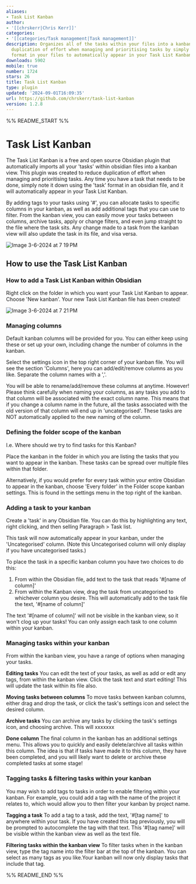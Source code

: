 ```yaml
---
aliases:
- Task List Kanban
author:
- '[[chrskerr|Chris Kerr]]'
categories:
- '[[categories/Task management|Task management]]'
description: Organizes all of the tasks within your files into a kanban view. Reduce
  duplication of effort when managing and prioritising tasks by simply using the task
  format in your files to automatically appear in your Task List Kanban.
downloads: 5902
mobile: true
number: 1724
stars: 26
title: Task List Kanban
type: plugin
updated: '2024-09-01T16:09:35'
url: https://github.com/chrskerr/task-list-kanban
version: 1.2.8
---
```


%% README_START %%

# Task List Kanban

The Task List Kanban is a free and open source Obsidian plugin that automatically imports all your 'tasks' within obsidian files into a kanban view. This plugin was created to reduce duplication of effort when managing and prioritising tasks. Any time you have a task that needs to be done, simply note it down using the 'task' format in an obsidian file, and it will automatically appear in your Task List Kanban.

By adding tags to your tasks using '#', you can allocate tasks to specific columns in your kanban, as well as add additional tags that you can use to filter. From the kanban view, you can easily move your tasks between columns, archive tasks, apply or change filters, and even jump straight to the file where the task sits. Any change made to a task from the kanban view will also update the task in its file, and visa versa.

![Image 3-6-2024 at 7 19 PM](https://github.com/chrskerr/task-list-kanban/assets/80379257/ddde01aa-3098-4cfc-8860-6af34f0ece57)


## How to use the Task List Kanban

### How to add a Task List Kanban within Obsidian

Right click on the folder in which you want your Task List Kanban to appear. Choose 'New kanban'. Your new Task List Kanban file has been created!

![Image 3-6-2024 at 7 21 PM](https://github.com/chrskerr/task-list-kanban/assets/80379257/fbe25c3f-824f-4feb-b1b3-5acbdf1c8901)


### Managing columns

Default kanban columns will be provided for you. You can either keep using these or set up your own, including change the number of columns in the kanban.

Select the settings icon in the top right corner of your kanban file. You will see the section 'Columns', here you can add/edit/remove columns as you like. Separate the column names with a ','.

You will be able to rename/add/remove these columns at anytime. However! Please think carefully when naming your columns, as any tasks you add to that column will be associated with the exact column name. This means that if you change a column name in the future, all the tasks associated with the old version of that column will end up in 'uncategorised'. These tasks are NOT automatically applied to the new naming of the column.


### Defining the folder scope of the kanban

I.e. Where should we try to find tasks for this Kanban?

Place the kanban in the folder in which you are listing the tasks that you want to appear in the kanban. These tasks can be spread over multiple files within that folder.

Alternatively, if you would prefer for every task within your entire Obsidian to appear in the kanban, choose 'Every folder' in the Folder scope kanban settings. This is found in the settings menu in the top right of the kanban.


### Adding a task to your kanban

Create a 'task' in any Obsidian file. You can do this by highlighting any text, right clicking, and then selling Paragraph > Task list.

This task will now automatically appear in your kanban, under the 'Uncategorised' column. (Note this Uncategorised column will only display if you have uncategorised tasks.)

To place the task in a specific kanban column you have two choices to do this:

1. From within the Obsidian file, add text to the task that reads '#[name of column]'
2. From within the Kanban view, drag the task from uncategorised to whichever column you desire. This will automatically add to the task file the text, '#[name of column]'

The text '#[name of column]' will not be visible in the kanban view, so it won't clog up your tasks! You can only assign each task to one column within your kanban.


### Managing tasks within your kanban

From within the kanban view, you have a range of options when managing your tasks.

**Editing tasks**
You can edit the text of your tasks, as well as add or edit any tags, from within the kanban view. Click the task text and start editing! This will update the task within its file also.

**Moving tasks between columns**
To move tasks between kanban columns, either drag and drop the task, or click the task's settings icon and select the desired column.

**Archive tasks**
You can archive any tasks by clicking the task's settings icon, and choosing archive. This will xxxxxxx

**Done column**
The final column in the kanban has an additional settings menu. This allows you to quickly and easily delete/archive all tasks within this column. The idea is that if tasks have made it to this column, they have been completed, and you will likely want to delete or archive these completed tasks at some stage!


### Tagging tasks & filtering tasks within your kanban

You may wish to add tags to tasks in order to enable filtering within your kanban. For example, you could add a tag with the name of the project it relates to, which would allow you to then filter your kanban by project name.

**Tagging a task**
To add a tag to a task, add the text, '#[tag name]' to anywhere within your task. If you have created this tag previously, you will be prompted to autocomplete the tag with that text. This '#[tag name]' will be visible within the kanban view as well as the text file.

**Filtering tasks within the kanban view**
To filter tasks when in the kanban view, type the tag name into the filter bar at the top of the kanban. You can select as many tags as you like.Your kanban will now only display tasks that include that tag.


%% README_END %%
